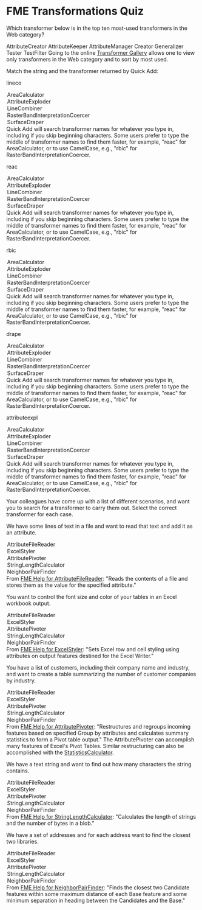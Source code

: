 # FME Transformations Quiz

<quiz name="">
  <question>
    <p>
      Which transformer below is in the top ten most-used transformers in the Web category?
    </p>
    <answer>AttributeCreator</answer>
    <answer>AttributeKeeper</answer>
    <answer>AttributeManager</answer>
    <answer>Creator</answer>
    <answer correct>Generalizer</answer>
    <answer>Tester</answer>
    <answer>TestFilter</answer>
    <explanation>Going to the online <a href="https://www.safe.com/transformers/#/">Transformer Gallery</a> allows one to view only transformers in the Web category and to sort by most used.</explanation>
  </question>
</quiz>

<p>
  Match the string and the transformer returned by Quick Add:
</p>

<quiz>
  <question>
    <p>
      lineco
    </p>
      <answer>
        <option>AreaCalculator</option>
        <option>AttributeExploder</option>
        <option correct>LineCombiner</option>
        <option>RasterBandInterpretationCoercer</option>
        <option>SurfaceDraper</option>
      </answer>
      <explanation>Quick Add will search transformer names for whatever you type in, including if you skip beginning characters. Some users prefer to type the middle of transformer names to find them faster, for example, "reac" for AreaCalculator, or to use CamelCase, e.g., "rbic" for RasterBandInterpretationCoercer.</explanation>
  </question>
  <question>
    <p>reac</p>
    <answer>
      <option correct>AreaCalculator</option>
      <option>AttributeExploder</option>
      <option>LineCombiner</option>
      <option>RasterBandInterpretationCoercer</option>
      <option>SurfaceDraper</option>
    </answer>
    <explanation>Quick Add will search transformer names for whatever you type in, including if you skip beginning characters. Some users prefer to type the middle of transformer names to find them faster, for example, "reac" for AreaCalculator, or to use CamelCase, e.g., "rbic" for RasterBandInterpretationCoercer.</explanation>
  </question>
    <p>rbic</p>
    <answer>
      <option>AreaCalculator</option>
      <option>AttributeExploder</option>
      <option>LineCombiner</option>
      <option correct>RasterBandInterpretationCoercer</option>
      <option>SurfaceDraper</option>
    </answer>
    <explanation>Quick Add will search transformer names for whatever you type in, including if you skip beginning characters. Some users prefer to type the middle of transformer names to find them faster, for example, "reac" for AreaCalculator, or to use CamelCase, e.g., "rbic" for RasterBandInterpretationCoercer.</explanation>
  <question>
    <p>drape</p>
    <answer>
      <option>AreaCalculator</option>
      <option>AttributeExploder</option>
      <option>LineCombiner</option>
      <option>RasterBandInterpretationCoercer</option>
      <option correct>SurfaceDraper</option>
    </answer>
    <explanation>Quick Add will search transformer names for whatever you type in, including if you skip beginning characters. Some users prefer to type the middle of transformer names to find them faster, for example, "reac" for AreaCalculator, or to use CamelCase, e.g., "rbic" for RasterBandInterpretationCoercer.</explanation>
  </question>
  <question>
    <p>attributeexpl</p>
    <answer>
      <option>AreaCalculator</option>
      <option correct>AttributeExploder</option>
      <option>LineCombiner</option>
      <option>RasterBandInterpretationCoercer</option>
      <option>SurfaceDraper</option>
    </answer>
    <explanation>Quick Add will search transformer names for whatever you type in, including if you skip beginning characters. Some users prefer to type the middle of transformer names to find them faster, for example, "reac" for AreaCalculator, or to use CamelCase, e.g., "rbic" for RasterBandInterpretationCoercer.</explanation>
  </question>
</quiz>

<p>
  Your colleagues have come up with a list of different scenarios, and want you to search for a transformer to carry them out. Select the correct transformer for each case.
</p>

<quiz>
  <question>
    <p>
      We have some lines of text in a file and want to read that text and add it as an attribute.
    </p>
    <answer>
      <option correct>AttributeFileReader</option>
      <option>ExcelStyler</option>
      <option>AttributePivoter</option>
      <option>StringLengthCalculator</option>
      <option>NeighborPairFinder</option>
    </answer>
    <explanation>From <a href="https://docs.safe.com/fme/html/FME_Desktop_Documentation/FME_Transformers/Transformers/attributefilereader.htm">FME Help for AttributeFileReader</a>: "Reads the contents of a file and stores them as the value for the specified attribute."</explanation>
  </question>
  <question>
    <p>You want to control the font size and color of your tables in an Excel workbook output.</p>
    <answer>
      <option>AttributeFileReader</option>
      <option correct>ExcelStyler</option>
      <option>AttributePivoter</option>
      <option>StringLengthCalculator</option>
      <option>NeighborPairFinder</option>
    </answer>
    <explanation>From <a href="https://docs.safe.com/fme/html/FME_Desktop_Documentation/FME_Transformers/Transformers/excelstyler.htm">FME Help for ExcelStyler</a>: "Sets Excel row and cell styling using attributes on output features destined for the Excel Writer."</explanation>
  </question>
  <question>
    <p>You have a list of customers, including their company name and industry, and want to create a table summarizing the number of customer companies by industry.</p>
    <answer>
      <option>AttributeFileReader</option>
      <option>ExcelStyler</option>
      <option correct>AttributePivoter</option>
      <option>StringLengthCalculator</option>
      <option>NeighborPairFinder</option>
    </answer>
    <explanation>From <a href="https://docs.safe.com/fme/html/FME_Desktop_Documentation/FME_Transformers/Transformers/attributepivoter.htm">FME Help for AttributePivoter</a>: "Restructures and regroups incoming features based on specified Group by attributes and calculates summary statistics to form a Pivot table output." The AttributePivoter can accomplish many features of Excel's Pivot Tables. Similar restructuring can also be accomplished with the <a href="https://docs.safe.com/fme/html/FME_Desktop_Documentation/FME_Transformers/Transformers/statisticscalculator.htm">StatisticsCalculator</a>.</explanation>
  </question>
  <question>
    <p>We have a text string and want to find out how many characters the string contains.</p>
    <answer>
      <option>AttributeFileReader</option>
      <option>ExcelStyler</option>
      <option>AttributePivoter</option>
      <option correct>StringLengthCalculator</option>
      <option>NeighborPairFinder</option>
    </answer>
    <explanation>From <a href="https://docs.safe.com/fme/html/FME_Desktop_Documentation/FME_Transformers/Transformers/stringlengthcalculator.htm">FME Help for StringLengthCalculator</a>: "Calculates the length of strings and the number of bytes in a blob."</explanation>
  </question>
  <question>
    <p>We have a set of addresses and for each address want to find the closest two libraries.</p>
    <answer>
      <option>AttributeFileReader</option>
      <option>ExcelStyler</option>
      <option>AttributePivoter</option>
      <option>StringLengthCalculator</option>
      <option correct>NeighborPairFinder</option>
    </answer>
    <explanation>From <a href="https://docs.safe.com/fme/html/FME_Desktop_Documentation/FME_Transformers/Transformers/neighborpairfinder.htm">FME Help for NeighborPairFinder</a>: "Finds the closest two Candidate features within some maximum distance of each Base feature and some minimum separation in heading between the Candidates and the Base."</explanation>
  </question>
</quiz>
